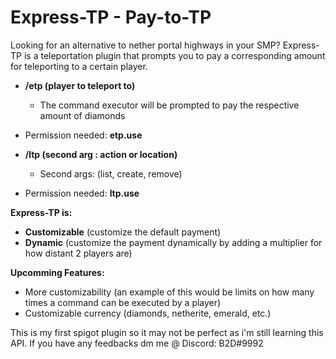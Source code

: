 # Express-TP - Pay-to-TP #

Looking for an alternative to nether portal highways in your SMP? Express-TP is a teleportation plugin that prompts you to pay a corresponding amount for teleporting to a certain player.

- **/etp (player to teleport to)**
  - The command executor will be prompted to pay the respective amount of diamonds
- Permission needed: **etp.use**  
- **/ltp (second arg : action or location)**
  - Second args: (list, create, remove)
  
- Permission needed: **ltp.use**


**Express-TP is:**
- **Customizable** (customize the default payment)
- **Dynamic** (customize the payment dynamically by adding a multiplier for how distant 2 players are)


**Upcomming Features:**
- More customizability (an example of this would be limits on how many times a command can be executed by a player)
- Customizable currency (diamonds, netherite, emerald, etc.)

This is my first spigot plugin so it may not be perfect as i'm still learning this API. If you have any feedbacks dm me @ Discord: B2D#9992
